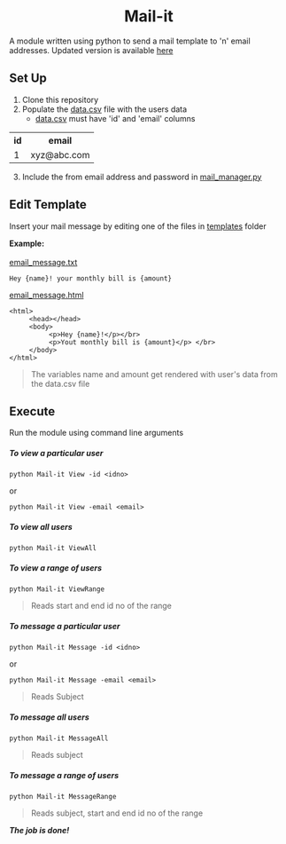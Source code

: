 <h1 align=center>Mail-it</h1>

A module written using python to send a mail template to 'n' email addresses. 
Updated version is available [here](https://github.com/sooryaprakash31/Email-App)

## Set Up

1. Clone this repository <br />
2. Populate the [data.csv](data.csv) file with the users data <br /> 
   - [data.csv](data.csv) must have 'id' and 'email' columns <br />

<table>
<tr>     
<th>id</th>
<th>email</th>
</tr>
<tr>     
<td>1</td>
<td>xyz@abc.com</td>
</tr>
</table>

3. Include the from email address and password in [mail_manager.py](mail_manager.py) <br />


## Edit Template

Insert your mail message by editing one of the files in [templates](templates/) folder <br />

**Example:** <br />
<br />
[email_message.txt](templates/email_message.txt)<br />
```
Hey {name}! your monthly bill is {amount}
```
[email_message.html](templates/email_message.html)<br />
```
<html>
     <head></head>
     <body>
          <p>Hey {name}!</p></br>
          <p>Yout monthly bill is {amount}</p> </br>
     </body>
</html>
```
> The variables name and amount get rendered with user's data from the data.csv file <br />


## Execute <br />

Run the module using command line arguments <br />

##### To view a particular user <br />
```
python Mail-it View -id <idno>
```
or
```
python Mail-it View -email <email>
```
##### To view all users <br />
```
python Mail-it ViewAll
```
##### To view a range of users <br />
```
python Mail-it ViewRange
```
>Reads start and end id no of the range
##### To message a particular user <br />
```
python Mail-it Message -id <idno>
```
or
```
python Mail-it Message -email <email>
```
>Reads Subject
##### To message all users <br />
```
python Mail-it MessageAll
```
>Reads subject
##### To message a range of users <br />
```
python Mail-it MessageRange
```
>Reads subject, start and end id no of the range <br />

**_The job is done!_**
